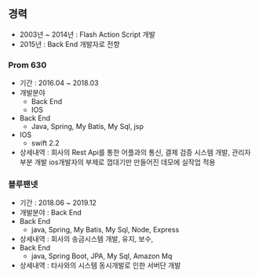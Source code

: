 ## 경력

- 2003년 ~ 2014년 : Flash Action Script 개발
- 2015년 : Back End 개발자로 전향

### Prom 630

- 기간 : 2016.04 ~ 2018.03
- 개발분야
  - Back End
  - IOS
- Back End
  - Java, Spring, My Batis, My Sql, jsp
- IOS
  - swift 2.2
- 상세내역 : 회사의 Rest Api를 통한 어플과의 통신, 결제 검증 시스템 개발, 관리자 부분 개발 ios개발자의 부제로 껍대기만 만들어진 데모에 실작업 적용

### 블루팬넷

- 기간 : 2018.06 ~ 2019.12
- 개발분야 : Back End
- Back End
  - java, Spring, My Batis, My Sql, Node, Express
- 상세내역 : 회사의 송금시스템 개발, 유지, 보수,
- Back End
  - java, Spring Boot, JPA, My Sql, Amazon Mq
- 상세내역 : 타사와의 시스템 동시개발로 인한 서버단 개발